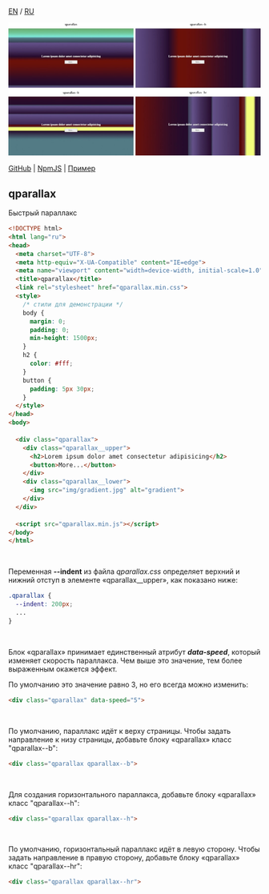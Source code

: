 <br>

[EN](https://github.com/reacton-js/qparallax/blob/main/README.md) / [RU](https://github.com/reacton-js/qparallax/blob/main/README_RU.md)

![qparallax](https://raw.githubusercontent.com/reacton-js/qparallax/main/logo.jpg)

[GitHub](https://github.com/reacton-js/qparallax) | [NpmJS](https://www.npmjs.com/package/qparallax) | [Пример](http://u92502bm.beget.tech/qparallax/)

## qparallax

Быстрый параллакс

```html
<!DOCTYPE html>
<html lang="ru">
<head>
  <meta charset="UTF-8">
  <meta http-equiv="X-UA-Compatible" content="IE=edge">
  <meta name="viewport" content="width=device-width, initial-scale=1.0">
  <title>qparallax</title>
  <link rel="stylesheet" href="qparallax.min.css">
  <style>
    /* стили для демонстрации */
    body {
      margin: 0;
      padding: 0;
      min-height: 1500px;
    }
    h2 {
      color: #fff;
    }
    button {
      padding: 5px 30px;
    }
  </style>
</head>
<body>

  <div class="qparallax">
    <div class="qparallax__upper">
      <h2>Lorem ipsum dolor amet consectetur adipisicing</h2>
      <button>More...</button>
    </div>
    <div class="qparallax__lower">
      <img src="img/gradient.jpg" alt="gradient">
    </div>
  </div>
  
  <script src="qparallax.min.js"></script>
</body>
</html>
```

<br>

Переменная **--indent** из файла *qparallax.css* определяет верхний и нижний отступ в элементе «qparallax__upper», как показано ниже:

```css
.qparallax {
  --indent: 200px;
  ...
}
```

<br>

Блок «qparallax» принимает единственный атрибут ***data-speed***, который изменяет скорость параллакса. Чем выше это значение, тем более выраженным окажется эффект.

По умолчанию это значение равно 3, но его всегда можно изменить:

```html
<div class="qparallax" data-speed="5">
```

<br>

По умолчанию, параллакс идёт к верху страницы. Чтобы задать направление к низу страницы, добавьте блоку «qparallax» класс "qparallax--b":

```html
<div class="qparallax qparallax--b">
```

<br>

Для создания горизонтального параллакса, добавьте блоку «qparallax» класс "qparallax--h":

```html
<div class="qparallax qparallax--h">
```

<br>

По умолчанию, горизонтальный параллакс идёт в левую сторону. Чтобы задать направление в правую сторону, добавьте блоку «qparallax» класс "qparallax--hr":

```html
<div class="qparallax qparallax--hr">
```